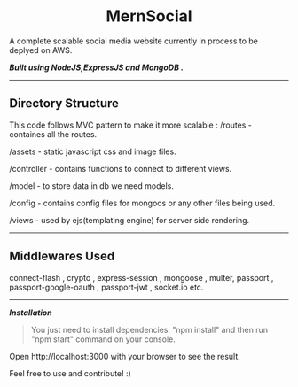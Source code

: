 <h1 align="center">
MernSocial
</h1>
A complete scalable social media website currently in process to be deplyed on AWS. 

***Built using NodeJS,ExpressJS and MongoDB .***

---



## Directory Structure

This code follows MVC pattern to make it more scalable : /routes - containes all the routes.

/assets - static javascript css and image files.

/controller - contains functions to connect to different views.

/model - to store data in db we need models.

/config - contains config files for mongoos or any other files being used.

/views - used by ejs(templating engine) for server side rendering.

---
## Middlewares Used

connect-flash , crypto , express-session ,
mongoose , multer, passport , passport-google-oauth , passport-jwt ,
socket.io etc.


---


***Installation***

> You just need to install dependencies:
> "npm install"
> and then run
> "npm start" command on your console.




Open http://localhost:3000 with your browser to see the result.


Feel free to use and contribute! :)






